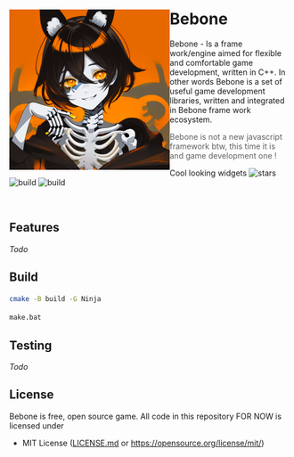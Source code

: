 <div>
  <img align="left" src="https://github.com/Maksasj/bebone/blob/master/docs/images/tmpLogo.png" width="288px">
  
  # Bebone
  Bebone - Is a frame work/engine aimed for flexible and comfortable game development, written in C++. 
  In other words Bebone is a set of useful game development libraries, written and integrated 
  in Bebone frame work ecosystem.
  
  > Bebone is not a new javascript framework btw, this time it is and game development one !
  
  Cool looking widgets 
  <img src="https://img.shields.io/github/stars/Maksasj/bebone" alt="stars">
  <img src="https://img.shields.io/github/actions/workflow/status/Maksasj/bebone/clang_build_win.yml" alt="build">
  <img src="https://img.shields.io/github/license/Maksasj/bebone" alt="build">
  
  <br>
</div>

## Features
*Todo*

## Build
```bash
cmake -B build -G Ninja

make.bat
```

## Testing
*Todo*

## License
Bebone is free, open source game. All code in this repository FOR NOW is licensed under
- MIT License ([LICENSE.md](https://github.com/Maksasj/bebone/blob/master/LICENSE.md) or https://opensource.org/license/mit/)